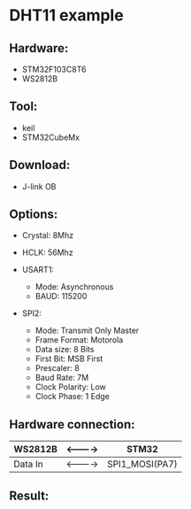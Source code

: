 # DHT11 example

## Hardware:
* STM32F103C8T6
* WS2812B

## Tool:
* keil
* STM32CubeMx

## Download:
* J-link OB

## Options:
* Crystal: 8Mhz
* HCLK: 56Mhz
* USART1:
	* Mode: Asynchronous
	* BAUD: 115200

* SPI2:
	* Mode: Transmit Only Master
	* Frame Format: Motorola
	* Data size: 8 Bits
	* First Bit: MSB First
	* Prescaler: 8
	* Baud Rate: 7M
	* Clock Polarity: Low
	* Clock Phase: 1 Edge

## Hardware connection:
WS2812B|<---->|STM32
-|-|-
Data In|<---->| SPI1_MOSI(PA7)

## Result:
